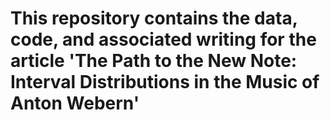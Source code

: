 # This repository contains the data, code, and associated writing for the article 'The Path to the New Note: Interval Distributions in the Music of Anton Webern'

